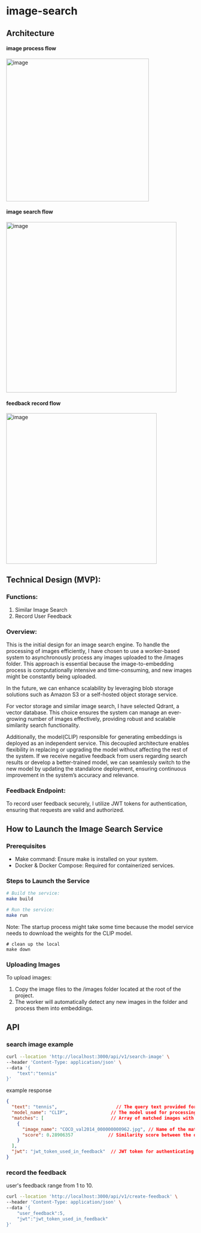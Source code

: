 # image-search

## Architecture
#### image process flow
<img width="381" alt="image" src="https://github.com/user-attachments/assets/c0b66104-d035-493e-874d-eb7fcb561f06" />

#### image search flow
<img width="455" alt="image" src="https://github.com/user-attachments/assets/9b462e32-6685-4a17-96f0-46241490dcd9" />

#### feedback record flow
<img width="402" alt="image" src="https://github.com/user-attachments/assets/19a9dad6-3748-45f6-b553-22e3810bfdd1" />

## Technical Design (MVP):

### Functions:
1.	Similar Image Search
2.	Record User Feedback

### Overview:
This is the initial design for an image search engine. To handle the processing of images efficiently, I have chosen to use a worker-based system to asynchronously process any images uploaded to the /images folder. This approach is essential because the image-to-embedding process is computationally intensive and time-consuming, and new images might be constantly being uploaded.

In the future, we can enhance scalability by leveraging blob storage solutions such as Amazon S3 or a self-hosted object storage service.

For vector storage and similar image search, I have selected Qdrant, a vector database. This choice ensures the system can manage an ever-growing number of images effectively, providing robust and scalable similarity search functionality.

Additionally, the model(CLIP) responsible for generating embeddings is deployed as an independent service. This decoupled architecture enables flexibility in replacing or upgrading the model without affecting the rest of the system. If we receive negative feedback from users regarding search results or develop a better-trained model, we can seamlessly switch to the new model by updating the standalone deployment, ensuring continuous improvement in the system’s accuracy and relevance.

### Feedback Endpoint:
To record user feedback securely, I utilize JWT tokens for authentication, ensuring that requests are valid and authorized.


## How to Launch the Image Search Service

### Prerequisites
- Make command: Ensure make is installed on your system.
- Docker & Docker Compose: Required for containerized services.

### Steps to Launch the Service
 
```bash
# Build the service:
make build
```
```bash
# Run the service:
make run
```
Note: The startup process might take some time because the model service needs to download the weights for the CLIP model.

```bask
# clean up the local
make down
```

### Uploading Images

To upload images:
1.	Copy the image files to the /images folder located at the root of the project.
2.	The worker will automatically detect any new images in the folder and process them into embeddings.

## API 
### search image example
```bash
curl --location 'http://localhost:3000/api/v1/search-image' \
--header 'Content-Type: application/json' \
--data '{
    "text":"tennis"
}'
```
example response 
```json
{
  "text": "tennis",                      // The query text provided for the image search
  "model_name": "CLIP",                // The model used for processing (in this case, CLIP)
  "matches": [                         // Array of matched images with their respective scores
    {
      "image_name": "COCO_val2014_000000000962.jpg", // Name of the matched image
      "score": 0.28906357             // Similarity score between the query text and the image
    }
  ],
  "jwt": "jwt_token_used_in_feedback"  // JWT token for authenticating the feedback request
}
```
### record the feedback
user's feedback range from 1 to 10.
```bash
curl --location 'http://localhost:3000/api/v1/create-feedback' \
--header 'Content-Type: application/json' \
--data '{
    "user_feedback":5,
    "jwt":"jwt_token_used_in_feedback"
}'
```
